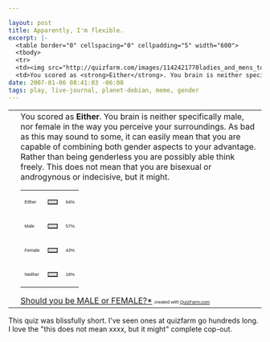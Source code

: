 ```yaml
--- 

layout: post
title: Apparently, I'm flexible.
excerpt: |-
  <table border="0" cellspacing="0" cellpadding="5" width="600">
  <tbody>
  <tr>
  <td><img src="http://quizfarm.com/images/1142421770ladies_and_mens_toilet_sig.gif" alt="" /></td>
  <td>You scored as <strong>Either</strong>. You brain is neither specifically male, nor female in the way you perceive your surroundings. As bad as this may sound to some, it can easily mean that you are capable of combining both  gender aspects to your advantage. Rather than being genderless you are possibly able think freely.
date: 2007-01-06 08:41:03 -06:00
tags: play, live-journal, planet-debian, meme, gender
---
```

<table border="0" cellspacing="0" cellpadding="5" width="600">
<tbody>
<tr>
<td><img src="http://quizfarm.com/images/1142421770ladies_and_mens_toilet_sig.gif" alt="" /></td>
<td>You scored as <strong>Either</strong>. You brain is neither specifically male, nor female in the way you perceive your surroundings. As bad as this may sound to some, it can easily mean that you are capable of combining both  gender aspects to your advantage. Rather than being genderless you are possibly able think freely. This does not mean that you are bisexual or androgynous or indecisive, but it might.
<table border="0" cellspacing="0" cellpadding="0" width="300">
<tbody>
<tr>
<td><span style="font-family: Arial; font-size: xx-small;">Either</span></td>
<td>
<table border="1" cellspacing="0" cellpadding="0" width="64" bgcolor="#dddddd">
<tbody>
<tr>
<td></td>
</tr>
</tbody></table>
</td>
<td><span style="font-family: Arial; font-size: xx-small;">64%</span></td>
</tr>
<tr>
<td><span style="font-family: Arial; font-size: xx-small;">Male</span></td>
<td>
<table border="1" cellspacing="0" cellpadding="0" width="57" bgcolor="#dddddd">
<tbody>
<tr>
<td></td>
</tr>
</tbody></table>
</td>
<td><span style="font-family: Arial; font-size: xx-small;">57%</span></td>
</tr>
<tr>
<td><span style="font-family: Arial; font-size: xx-small;">Female</span></td>
<td>
<table border="1" cellspacing="0" cellpadding="0" width="43" bgcolor="#dddddd">
<tbody>
<tr>
<td></td>
</tr>
</tbody></table>
</td>
<td><span style="font-family: Arial; font-size: xx-small;">43%</span></td>
</tr>
<tr>
<td><span style="font-family: Arial; font-size: xx-small;">Neither</span></td>
<td>
<table border="1" cellspacing="0" cellpadding="0" width="18" bgcolor="#dddddd">
<tbody>
<tr>
<td></td>
</tr>
</tbody></table>
</td>
<td><span style="font-family: Arial; font-size: xx-small;">18%</span></td>
</tr>
</tbody></table>
<a href="http://quizfarm.com/test.php?q_id=105370">Should you be MALE or FEMALE?*</a>
<span style="font-family: Arial; font-size: xx-small;">created with <a href="http://quizfarm.com">QuizFarm.com</a></span></td>
</tr>
</tbody></table>
This quiz was blissfully short.  I've seen ones at quizfarm go hundreds long.  I love the "this does not mean xxxx, but it might" complete cop-out.
